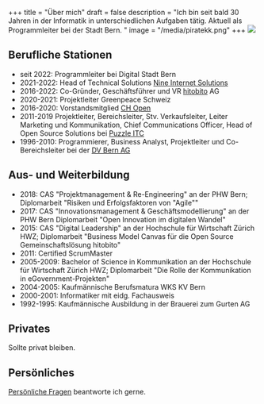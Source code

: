 +++
title = "Über mich"
draft = false
description = "Ich bin seit bald 30 Jahren in der Informatik in unterschiedlichen Aufgaben tätig. Aktuell als Programmleiter bei der Stadt Bern. "
image = "/media/piratekk.png"
+++
![](/img/woguckstdu.png)

## Berufliche Stationen

* seit 2022: Programmleiter bei Digital Stadt Bern
* 2021-2022: Head of Technical Solutions [Nine Internet Solutions](https://www.nine.ch)
* 2016-2022: Co-Gründer, Geschäftsführer und VR [hitobito](https://www.hitobito.com) AG
* 2020-2021: Projektleiter Greenpeace Schweiz
* 2016-2020: Vorstandsmitglied [CH Open](https://www.ch-open.ch)
* 2011-2019 Projektleiter, Bereichsleiter, Stv. Verkaufsleiter, Leiter Marketing und Kommunikation, Chief Communications Officer, Head of Open Source Solutions bei [Puzzle ITC](https://www.puzzle.ch)
* 1996-2010: Programmierer, Business Analyst, Projektleiter und Co-Bereichsleiter bei der [DV Bern AG](https://www.dvbern.ch/)

## Aus- und Weiterbildung

* 2018: CAS "Projektmanagement & Re-Engineering" an der PHW Bern; Diplomarbeit "Risiken und Erfolgsfaktoren von "Agile""
* 2017: CAS "Innovationsmanagement & Geschäftsmodellierung" an der PHW Bern Diplomarbeit "Open Innovation im digitalen Wandel"
* 2015: CAS "Digital Leadership" an der Hochschule für Wirtschaft Zürich HWZ; Diplomarbeit "Business Model Canvas für die Open Source Gemeinschaftslösung hitobito"
* 2011: Certified ScrumMaster
* 2005-2009: Bachelor of Science in Kommunikation an der Hochschule für Wirtschaft Zürich HWZ; Diplomarbeit "Die Rolle der Kommunikation in eGovernment-Projekten"
* 2004-2005: Kaufmännische Berufsmatura WKS KV Bern
* 2000-2001: Informatiker mit eidg. Fachausweis
* 1992-1995: Kaufmännische Ausbildung in der Brauerei zum Gurten AG

## Privates

Sollte privat bleiben.

## Persönliches

[Persönliche Fragen](mailto:andre.kunz@protonmail.ch) beantworte ich gerne.
